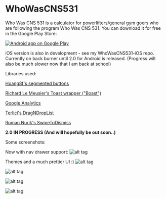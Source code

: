 WhoWasCNS531
============
Who Was CNS 531 is a calculator for powerlifters/general gym goers who are following the program Who Was CNS 531. 
You can download it for free in the Google Play Store: 

<a href="https://play.google.com/store/apps/details?id=com.kohlerbear.whowascnscalc">
  <img alt="Android app on Google Play"
       src="https://developer.android.com/images/brand/en_app_rgb_wo_60.png" />
</a>


iOS version is also in development - see my WhoWasCNS531-iOS repo. Currently on back burner until 2.0 for Android is released. (Progress will also be much slower now that I am back at school) 



Libraries used:

<a href="https://github.com/hoang8f/android-segmented-control">Hoang8f's segmented buttons</a>

<a href="http://stackoverflow.com/a/16099959/2864464">Richard Le Meusier's Toast wrapper ("Boast")</a>

<a href="https://developers.google.com/analytics/devguides/collection/android/v4/">Google Analytics </a>

<a href="https://github.com/terlici/DragNDropList"> Terlici's DragNDropList </a>

<a href="https://github.com/romannurik/Android-SwipeToDismiss"> Roman Nurik's SwipeToDismiss </a>



<b> 2.0 IN PROGRESS (And will hopefully be out soon..) </b>

Some screenshots:

Now with nav drawer support:
![alt tag](http://i.imgur.com/ZAOI1Ny.png?1)


Themes and a much prettier UI :) 
![alt tag](http://i.imgur.com/8WYP62U.png?1)

![alt tag](http://i.imgur.com/nAoscIT.png?1)



![alt tag](http://i.imgur.com/ElDuIcl.png?1)


![alt tag](http://i.imgur.com/r5zXyQ6.png?1)






